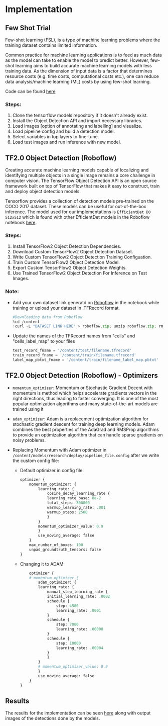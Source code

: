 # Implementation

## Few Shot Trial
Few-shot learning (FSL), is a type of machine learning problems where the training dataset contains limited information.

Common practice for machine learning applications is to feed as much data as the model can take to enable the model to predict better. However, few-shot learning aims to build accurate machine learning models with less training data. As the dimension of input data is a factor that determines resource costs (e.g. time costs, computational costs etc.), one can reduce data analysis/machine learning (ML) costs by using few-shot learning.

Code can be found [here](implementation\few-shot)

### Steps: 

1. Clone the tensorflow models repository if it doesn't already exist.
2. Install the Object Detection API and import necessary libraries.
3. Load images [option of annotating and labelling] and visualize.
4. Load pipeline config and build a detection model.
5. Select variables in top layers to fine-tune.
6. Load test images and run inference with new model.

## TF2.0 Object Detection (Roboflow)

Creating accurate machine learning models capable of localizing and identifying multiple objects in a single image remains a core challenge in computer vision. The TensorFlow Object Detection API is an open source framework built on top of TensorFlow that makes it easy to construct, train and deploy object detection models.

Tensorflow provides a collection of detection models pre-trained on the COCO 2017 dataset. These models can be useful for out-of-the-box inference. The model used for our implementations is `EfficientDet D0 512x512` which is found with other EfficientDet models in the Roboflow notebook [here](implementation\full-model-roboflow).

### Steps: 

1. Install TensorFlow2 Object Detection Dependencies.
2. Download Custom TensorFlow2 Object Detection Dataset.
3. Write Custom TensorFlow2 Object Detection Training Configuation.
4. Train Custom TensorFlow2 Object Detection Model.
5. Export Custom TensorFlow2 Object Detection Weights.
6. Use Trained TensorFlow2 Object Detection For Inference on Test Images.

### Note: 
- Add your own dataset link generatd on [Roboflow](https://roboflow.com/) in the notebook while training or upload your dataset in .TFRecord format. 
  ```python
  #Downloading data from Roboflow
  %cd /content
  !curl -L "DATASET LINK HERE" > roboflow.zip; unzip roboflow.zip; rm roboflow.zip
  ```

- Update the names of the TFRecord names from "cells" and "cells_label_map" to your files
    ```python
    test_record_fname = '/content/test/filename.tfrecord'
    train_record_fname = '/content/train/filename.tfrecord'
    label_map_pbtxt_fname = '/content/train/filename_label_map.pbtxt' 
    ```

## TF2.0 Object Detection (Roboflow) - Optimizers

- `momentum_optimizer`: Momentum or Stochastic Gradient Decent with momentum is method which helps accelerate gradients vectors in the right directions, thus leading to faster converging. It is one of the most popular optimization algorithms and many state-of-the-art models are trained using it

- `adam_optimizer`: Adam is a replacement optimization algorithm for stochastic gradient descent for training deep learning models. Adam combines the best properties of the AdaGrad and RMSProp algorithms to provide an optimization algorithm that can handle sparse gradients on noisy problems.

- Replacing Momentum with Adam optimizer in `/content/models/research/deploy/pipeline_file.config` after we write the custom config file:
  - Default optimizer in config file:
    ```python
    optimizer {
        momentum_optimizer: {
            learning_rate: {
                cosine_decay_learning_rate {
                learning_rate_base: 8e-2
                total_steps: 300000
                warmup_learning_rate: .001
                warmup_steps: 2500
                }
            }
            momentum_optimizer_value: 0.9
            }
            use_moving_average: false
        }
        max_number_of_boxes: 100
        unpad_groundtruth_tensors: false
    }
    ```
  - Changing it to ADAM:
    ```python
        optimizer {
        # momentum_optimizer {
            adam_optimizer: {
            learning_rate: {
                manual_step_learning_rate {
                initial_learning_rate: .0002
                schedule {
                    step: 4500
                    learning_rate: .0001
                }
                schedule {
                    step: 7000
                    learning_rate: .00008
                }
                schedule {
                    step: 10000
                    learning_rate: .00004
                }
                }
            }
            # momentum_optimizer_value: 0.9
            }
            use_moving_average: false
        }
    }
    ```

## Results

The results for the implementation can be seen [here](../results) along with output images of the detections done by the models.
